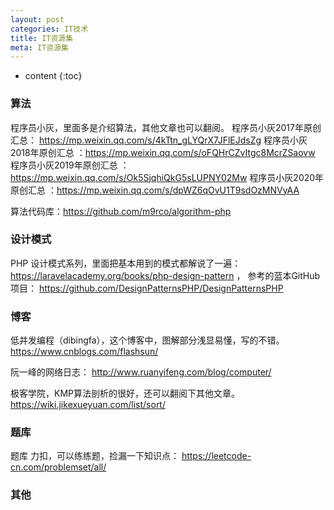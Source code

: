 ```yaml
---
layout: post
categories: IT技术
title: IT资源集
meta: IT资源集
---
```

* content
{:toc}

### 算法

程序员小灰，里面多是介绍算法，其他文章也可以翻阅。
程序员小灰2017年原创汇总： <https://mp.weixin.qq.com/s/4kTtn_gLYQrX7JFlEJdsZg>
程序员小灰2018年原创汇总 ：<https://mp.weixin.qq.com/s/oFQHrCZvItgc8McrZSaovw>
程序员小灰2019年原创汇总 ：<https://mp.weixin.qq.com/s/Ok5SjqhiQkG5sLUPNY02Mw>
程序员小灰2020年原创汇总 ：<https://mp.weixin.qq.com/s/dpWZ6qOvU1T9sdOzMNVyAA>

算法代码库：<https://github.com/m9rco/algorithm-php> 

### 设计模式

PHP 设计模式系列，里面把基本用到的模式都解说了一遍： <https://laravelacademy.org/books/php-design-pattern> ，
参考的蓝本GitHub项目： <https://github.com/DesignPatternsPHP/DesignPatternsPHP>



### 博客

低并发编程（dibingfa），这个博客中，图解部分浅显易懂，写的不错。 
<https://www.cnblogs.com/flashsun/>

阮一峰的网络日志： 
<http://www.ruanyifeng.com/blog/computer/>

极客学院，KMP算法剖析的很好，还可以翻阅下其他文章。
<https://wiki.jikexueyuan.com/list/sort/>

### 题库

题库 力扣，可以练练题，捡漏一下知识点：
<https://leetcode-cn.com/problemset/all/>

### 其他


